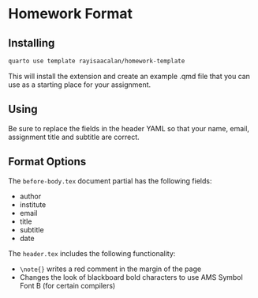 # Homework Format

## Installing

```bash
quarto use template rayisaacalan/homework-template
```

This will install the extension and create an example .qmd file that you can use as a starting place for your assignment.

## Using

Be sure to replace the fields in the header YAML so that your name, email, assignment title and subtitle are correct.

## Format Options

The `before-body.tex` document partial has the following fields:
 - author
 - institute
 - email
 - title
 - subtitle
 - date

The `header.tex` includes the following functionality:
 - `\note{}` writes a red comment in the margin of the page
 - Changes the look of blackboard bold characters to use AMS Symbol Font B (for certain compilers)



